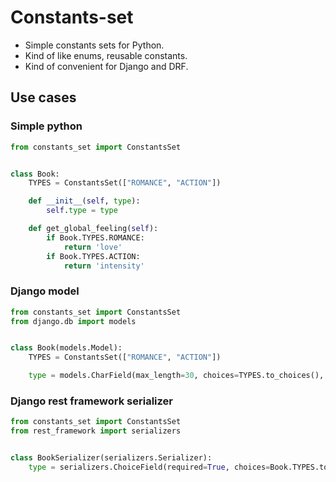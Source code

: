 # Constants-set
- Simple constants sets for Python.
- Kind of like enums, reusable constants.
- Kind of convenient for Django and DRF.

## Use cases

### Simple python
```python
from constants_set import ConstantsSet


class Book:
    TYPES = ConstantsSet(["ROMANCE", "ACTION"])

    def __init__(self, type):
        self.type = type

    def get_global_feeling(self):
        if Book.TYPES.ROMANCE:
            return 'love'
        if Book.TYPES.ACTION:
            return 'intensity'
```


### Django model
```python
from constants_set import ConstantsSet
from django.db import models


class Book(models.Model):
    TYPES = ConstantsSet(["ROMANCE", "ACTION"])

    type = models.CharField(max_length=30, choices=TYPES.to_choices(), default=TYPES.ROMANCE)
```


### Django rest framework serializer
```python
from constants_set import ConstantsSet
from rest_framework import serializers


class BookSerializer(serializers.Serializer):
    type = serializers.ChoiceField(required=True, choices=Book.TYPES.to_choices())
```
